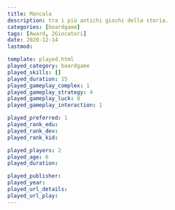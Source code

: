 ```yaml
---
title: Mancala 
description: tra i più antichi giochi della storia.
categories: [boardgame]
tags: [Award, 2Giocatori]
date: 2020-12-14
lastmod: 

template: played.html
played_category: boardgame
played_skills: []
played_duration: 15
played_gameplay_complex: 1
played_gameplay_strategy: 4
played_gameplay_luck: 0
played_gameplay_interaction: 1

played_preferred: 1
played_rank_edu: 
played_rank_dev: 
played_rank_kid: 

played_players: 2
played_age: 6
played_duration: 

played_publisher: 
played_year: 
played_url_details: 
played_url_play: 
---
```

